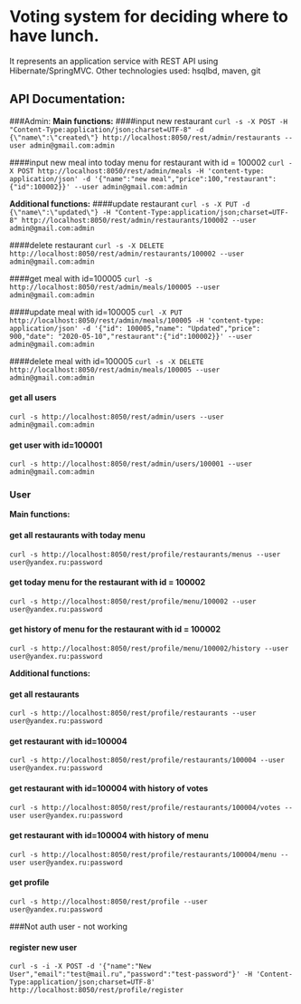 Voting system for deciding where to have lunch.
=====================

It represents an application service with REST API using Hibernate/SpringMVC.
Other technologies used: hsqlbd, maven, git

API Documentation:
-----------------

###Admin:
**Main functions:**
####input new restaurant
`curl -s -X POST -H "Content-Type:application/json;charset=UTF-8" -d {\"name\":\"created\"} http://localhost:8050/rest/admin/restaurants --user admin@gmail.com:admin`

####input new meal into today menu for restaurant with id = 100002
`curl -X POST http://localhost:8050/rest/admin/meals -H 'content-type: application/json' -d '{"name":"new meal","price":100,"restaurant":{"id":100002}}' --user admin@gmail.com:admin`

**Additional functions:**
####update restaurant
`curl -s -X PUT -d {\"name\":\"updated\"} -H "Content-Type:application/json;charset=UTF-8" http://localhost:8050/rest/admin/restaurants/100002 --user admin@gmail.com:admin`

####delete restaurant
`curl -s -X DELETE http://localhost:8050/rest/admin/restaurants/100002 --user admin@gmail.com:admin`

####get meal with id=100005
`curl -s http://localhost:8050/rest/admin/meals/100005 --user admin@gmail.com:admin`

####update meal with id=100005
`curl -X PUT http://localhost:8050/rest/admin/meals/100005 -H 'content-type: application/json' -d '{"id": 100005,"name": "Updated","price": 900,"date": "2020-05-10","restaurant":{"id":100002}}' --user admin@gmail.com:admin`

####delete meal with id=100005
`curl -s -X DELETE http://localhost:8050/rest/admin/meals/100005 --user admin@gmail.com:admin`

#### get all users
`curl -s http://localhost:8050/rest/admin/users --user admin@gmail.com:admin`

#### get user with id=100001
`curl -s http://localhost:8050/rest/admin/users/100001 --user admin@gmail.com:admin`

### User
**Main functions:**
#### get all restaurants with today menu
`curl -s http://localhost:8050/rest/profile/restaurants/menus --user user@yandex.ru:password`

#### get today menu for the restaurant with id = 100002
`curl -s http://localhost:8050/rest/profile/menu/100002 --user user@yandex.ru:password`

#### get history of menu for the restaurant with id = 100002
`curl -s http://localhost:8050/rest/profile/menu/100002/history --user user@yandex.ru:password`

**Additional functions:**
#### get all restaurants
`curl -s http://localhost:8050/rest/profile/restaurants --user user@yandex.ru:password`

#### get restaurant with id=100004
`curl -s http://localhost:8050/rest/profile/restaurants/100004 --user user@yandex.ru:password`

#### get restaurant with id=100004 with history of votes
`curl -s http://localhost:8050/rest/profile/restaurants/100004/votes --user user@yandex.ru:password`

#### get restaurant with id=100004 with history of menu
`curl -s http://localhost:8050/rest/profile/restaurants/100004/menu --user user@yandex.ru:password`

#### get profile
`curl -s http://localhost:8050/rest/profile --user user@yandex.ru:password`

###Not auth user - not working
#### register new user
`curl -s -i -X POST -d '{"name":"New User","email":"test@mail.ru","password":"test-password"}' -H 'Content-Type:application/json;charset=UTF-8' http://localhost:8050/rest/profile/register`



